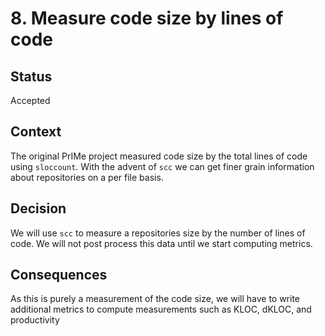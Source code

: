 # 8. Measure code size by lines of code

## Status

Accepted

## Context

The original PrIMe project measured code size by the total lines of code using
`sloccount`. With the advent of `scc` we can get finer grain information about
repositories on a per file basis.

## Decision

We will use `scc` to measure a repositories size by the number of lines of code.
We will not post process this data until we start computing metrics.

## Consequences

As this is purely a measurement of the code size, we will have to write
additional metrics to compute measurements such as KLOC, dKLOC, and productivity
